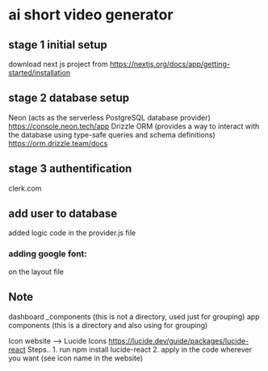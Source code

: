 # ai short video generator

## stage 1 initial setup
download next js project from https://nextjs.org/docs/app/getting-started/installation

## stage 2 database setup
Neon (acts as the serverless PostgreSQL database provider) https://console.neon.tech/app
Drizzle ORM (provides a way to interact with the database using type-safe queries and schema definitions) https://orm.drizzle.team/docs

## stage 3 authentification
clerk.com

## add user to database
added logic code in the provider.js file

### adding google font:
on the layout file

## Note
dashboard
   _components  (this is not a directory, used just for grouping)
app
   components   (this is a directory and also using for grouping)

Icon website --> Lucide Icons https://lucide.dev/guide/packages/lucide-react 
      Steps..
         1. run  npm install lucide-react
         2. apply <icon-name/> in the code wherever you want (see icon name in the website)